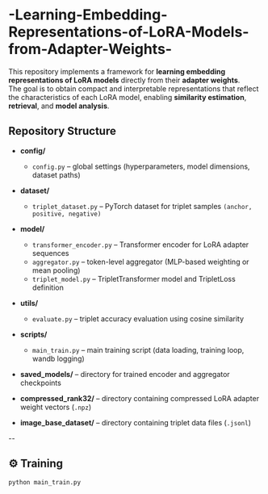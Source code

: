# -Learning-Embedding-Representations-of-LoRA-Models-from-Adapter-Weights-

This repository implements a framework for **learning embedding representations of LoRA models** directly from their **adapter weights**.  
The goal is to obtain compact and interpretable representations that reflect the characteristics of each LoRA model, enabling **similarity estimation**, **retrieval**, and **model analysis**.

## Repository Structure

- **config/**
  - `config.py` – global settings (hyperparameters, model dimensions, dataset paths)

- **dataset/**
  - `triplet_dataset.py` – PyTorch dataset for triplet samples `(anchor, positive, negative)`

- **model/**
  - `transformer_encoder.py` – Transformer encoder for LoRA adapter sequences
  - `aggregator.py` – token-level aggregator (MLP-based weighting or mean pooling)
  - `triplet_model.py` – TripletTransformer model and TripletLoss definition

- **utils/**
  - `evaluate.py` – triplet accuracy evaluation using cosine similarity

- **scripts/**
  - `main_train.py` – main training script (data loading, training loop, wandb logging)

- **saved_models/** – directory for trained encoder and aggregator checkpoints

- **compressed_rank32/** – directory containing compressed LoRA adapter weight vectors (`.npz`)

- **image_base_dataset/** – directory containing triplet data files (`.jsonl`)

--

## ⚙️ Training

```bash
python main_train.py
